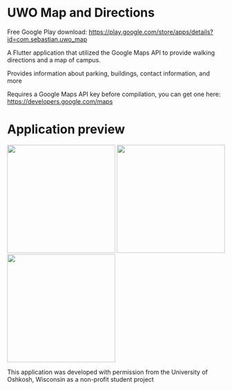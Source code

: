 # UWO Map and Directions

Free Google Play download: https://play.google.com/store/apps/details?id=com.sebastian.uwo_map

A Flutter application that utilized the Google Maps API to provide walking directions and a map of campus.

Provides information about parking, buildings, contact information, and more

Requires a Google Maps API key before compilation, you can get one here: https://developers.google.com/maps

# Application preview

<img src="https://github.com/SebastianAmyotte/UWO-Map-and-Directions/assets/71189225/ff382d9e-4bdf-4110-b884-74e66d250c98" width="250">

<img src="https://github.com/SebastianAmyotte/UWO-Map-and-Directions/assets/71189225/d2530792-9944-42d0-b217-5e1fc83120fc" width="250">

<img src="https://github.com/SebastianAmyotte/UWO-Map-and-Directions/assets/71189225/e46a3cf6-7550-41d3-b302-fd718d0b4453" width="250">

This application was developed with permission from the University of Oshkosh, Wisconsin as a non-profit student project
